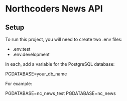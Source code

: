 # Northcoders News API

## Setup

To run this project, you will need to create two .env files:

- .env.test
- .env.development 

In each, add a variable for the PostgreSQL database:

PGDATABASE=your_db_name

For example:

PGDATABASE=nc_news_test
PGDATABASE=nc_news
